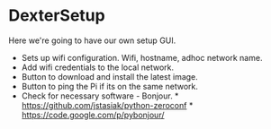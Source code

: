 # DexterSetup

Here we're going to have our own setup GUI.

* Sets up wifi configuration.  Wifi, hostname, adhoc network name.
* Add wifi credentials to the local network.
* Button to download and install the latest image.
* Button to ping the Pi if its on the same network.
* Check for necessary software - Bonjour.
		* https://github.com/jstasiak/python-zeroconf
		* https://code.google.com/p/pybonjour/
